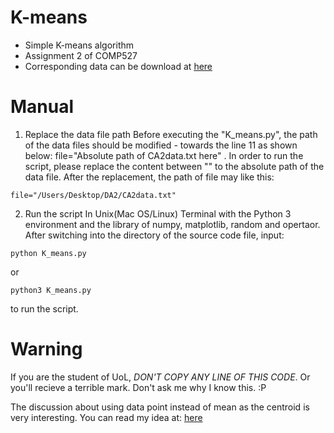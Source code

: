 # K-means
- Simple K-means algorithm
- Assignment 2 of COMP527
- Corresponding data can be download at [here](http://cgi.csc.liv.ac.uk/~danushka/lect/dm/CA2data.txt)

# Manual
1. Replace the data file path
Before executing the "K_means.py", the path of the data files should be modified - towards the line 11 as shown below:
file="Absolute path of CA2data.txt here" . 
In order to run the script, please replace the content between "" to the absolute path of the data file. After the replacement, the path of file may like this:
```
file="/Users/Desktop/DA2/CA2data.txt"
```

2. Run the script
In Unix(Mac OS/Linux) Terminal with the Python 3 environment and the library of numpy, matplotlib, random and opertaor. After switching into the directory of the source code file, input:   
```
python K_means.py
```
or  
```
python3 K_means.py
```   
to run the script. 

# Warning 
If you are the student of UoL, *DON'T COPY ANY LINE OF THIS CODE*. Or you'll recieve a terrible mark. 
Don't ask me why I know this. :P

The discussion about using data point instead of mean as the centroid is very interesting. You can read my idea at: [here](https://typewind.github.io/2017/03/27/instance-output/)

